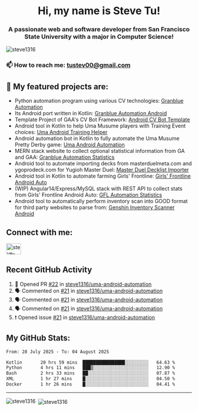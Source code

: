 <h1 align="center">Hi, my name is Steve Tu!</h1>
<h3 align="center">A passionate web and software developer from San Francisco State University with a major in Computer Science!</h3>

<p align="left"> <img src="https://komarev.com/ghpvc/?username=steve1316&label=Profile%20views&color=0e75b6&style=flat" alt="steve1316" /> </p>

### 📫 How to reach me: **tustev00@gmail.com**

## 🔭 My featured projects are:
- Python automation program using various CV technologies: [Granblue Automation](https://github.com/steve1316/granblue-automation-pyautogui)
- Its Android port written in Kotlin: [Granblue Automation Android](https://github.com/steve1316/granblue-automation-android)
- Template Project of GAA's CV Bot Framework: [Android CV Bot Template](https://github.com/steve1316/android-cv-bot-template)
- Android tool in Kotlin to help Uma Musume players with Training Event choices: [Uma Android Training Helper](https://github.com/steve1316/uma-android-training-helper)
- Android automation bot in Kotlin to fully automate the Uma Musume Pretty Derby game: [Uma Android Automation](https://github.com/steve1316/uma-android-automation)
- MERN stack website to collect optional statistical information from GA and GAA: [Granblue Automation Statistics](https://github.com/steve1316/granblue-automation-statistics)
- Android tool to automate importing decks from masterduelmeta.com and ygoprodeck.com for Yugioh Master Duel: [Master Duel Decklist Importer](https://github.com/steve1316/masterduel-android-decklist-importer)
- Android tool in Kotlin to automate farming Girls' Frontline: [Girls' Frontline Android Auto](https://github.com/steve1316/gfl-android-auto)
- (WIP) Angular14/Express/MySQL stack with REST API to collect stats from Girls' Frontline Android Auto: [GFL Automation Statistics](https://github.com/steve1316/gfl-automation-statistics)
- Android tool to automatically perform inventory scan into GOOD format for third party websites to parse from: [Genshin Inventory Scanner Android](https://github.com/steve1316/genshin-inventory-scanner-android)

## Connect with me:

<p align="left">
<a href="https://linkedin.com/in/steve-tu-370ba219b" target="blank"><img align="center" src="https://cdn.jsdelivr.net/npm/simple-icons@3.0.1/icons/linkedin.svg" alt="steve-tu-370ba219b" height="30" width="40" /></a>
</p>

## Recent GitHub Activity

<!--START_SECTION:activity-->
1. 💪 Opened PR [#22](https://github.com/steve1316/uma-android-automation/pull/22) in [steve1316/uma-android-automation](https://github.com/steve1316/uma-android-automation)
2. 🗣 Commented on [#21](https://github.com/steve1316/uma-android-automation/issues/21) in [steve1316/uma-android-automation](https://github.com/steve1316/uma-android-automation)
3. 🗣 Commented on [#21](https://github.com/steve1316/uma-android-automation/issues/21) in [steve1316/uma-android-automation](https://github.com/steve1316/uma-android-automation)
4. 🗣 Commented on [#21](https://github.com/steve1316/uma-android-automation/issues/21) in [steve1316/uma-android-automation](https://github.com/steve1316/uma-android-automation)
5. ❗️ Opened issue [#21](https://github.com/steve1316/uma-android-automation/issues/21) in [steve1316/uma-android-automation](https://github.com/steve1316/uma-android-automation)
<!--END_SECTION:activity-->

## My GitHub Stats:

<!--START_SECTION:waka-->

```txt
From: 28 July 2025 - To: 04 August 2025

Kotlin       20 hrs 59 mins  ████████████████░░░░░░░░░   64.63 %
Python       4 hrs 11 mins   ███▒░░░░░░░░░░░░░░░░░░░░░   12.90 %
Bash         2 hrs 33 mins   ██░░░░░░░░░░░░░░░░░░░░░░░   07.87 %
XML          1 hr 27 mins    █░░░░░░░░░░░░░░░░░░░░░░░░   04.50 %
Docker       1 hr 26 mins    █░░░░░░░░░░░░░░░░░░░░░░░░   04.41 %
```

<!--END_SECTION:waka-->

---

<p><img align="left" src="https://github-readme-stats.vercel.app/api/top-langs?username=steve1316&show_icons=true&locale=en&layout=compact&theme=radical" alt="steve1316" /></p>

<p>&nbsp;<img align="center" src="https://github-readme-stats.vercel.app/api?username=steve1316&show_icons=true&locale=en&count_private=true&theme=radical" alt="steve1316" /></p>
